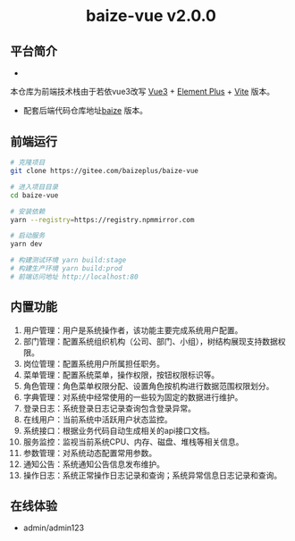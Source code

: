 <h1 align="center" style="margin: 30px 0 30px; font-weight: bold;">baize-vue v2.0.0</h1>

## 平台简介

*
本仓库为前端技术栈由于若依vue3改写  [Vue3](https://v3.cn.vuejs.org) + [Element Plus](https://element-plus.org/zh-CN) + [Vite](https://cn.vitejs.dev)
版本。
* 配套后端代码仓库地址[baize](https://gitee.com/baizeplus/baize) 版本。

## 前端运行

```bash
# 克隆项目
git clone https://gitee.com/baizeplus/baize-vue

# 进入项目目录
cd baize-vue

# 安装依赖
yarn --registry=https://registry.npmmirror.com

# 启动服务
yarn dev

# 构建测试环境 yarn build:stage
# 构建生产环境 yarn build:prod
# 前端访问地址 http://localhost:80
```

## 内置功能

1. 用户管理：用户是系统操作者，该功能主要完成系统用户配置。
2. 部门管理：配置系统组织机构（公司、部门、小组），树结构展现支持数据权限。
3. 岗位管理：配置系统用户所属担任职务。
4. 菜单管理：配置系统菜单，操作权限，按钮权限标识等。
5. 角色管理：角色菜单权限分配、设置角色按机构进行数据范围权限划分。
6. 字典管理：对系统中经常使用的一些较为固定的数据进行维护。
7. 登录日志：系统登录日志记录查询包含登录异常。
8. 在线用户：当前系统中活跃用户状态监控。
9. 系统接口：根据业务代码自动生成相关的api接口文档。
10. 服务监控：监视当前系统CPU、内存、磁盘、堆栈等相关信息。
11. 参数管理：对系统动态配置常用参数。
12. 通知公告：系统通知公告信息发布维护。
13. 操作日志：系统正常操作日志记录和查询；系统异常信息日志记录和查询。

## 在线体验

- admin/admin123

